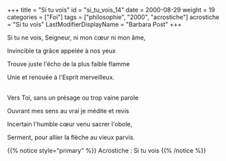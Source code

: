 +++
title = "Si tu vois"
id = "si_tu_vois_14"
date = 2000-08-29
weight = 19
categories = ["Foi"]
tags = ["philosophie", "2000", "acrostiche"]
acrostiche = "Si tu vois"
LastModifierDisplayName = "Barbara Post"
+++

Si tu ne vois, Seigneur, ni mon cœur ni mon âme,

Invincible ta grâce appelée à nos yeux

Trouve juste l'écho de la plus faible flamme

Unie et renouée à l'Esprit merveilleux.

 \
Vers Toi, sans un présage ou trop vaine parole

Ouvrant mes sens au vrai je médite et revis

Incertain l'humble cœur venu sacrer l'obole,

Serment, pour allier la flèche au vieux parvis.

{{% notice style="primary" %}}
Acrostiche : Si tu vois
{{% /notice %}}
